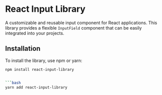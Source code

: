 # React Input Library

A customizable and reusable input component for React applications. This library provides a flexible `InputField` component that can be easily integrated into your projects.

## Installation

To install the library, use npm or yarn:

```bash
npm install react-input-library


```bash
yarn add react-input-library


